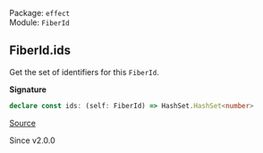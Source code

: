 Package: `effect`<br />
Module: `FiberId`<br />

## FiberId.ids

Get the set of identifiers for this `FiberId`.

**Signature**

```ts
declare const ids: (self: FiberId) => HashSet.HashSet<number>
```

[Source](https://github.com/Effect-TS/effect/tree/main/packages/effect/src/FiberId.ts#L154)

Since v2.0.0